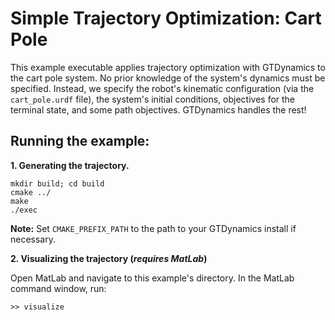 # Simple Trajectory Optimization: Cart Pole

This example executable applies trajectory optimization with GTDynamics to the cart pole system. No prior knowledge of the system's dynamics must be specified. Instead, we specify the robot's kinematic configuration (via the `cart_pole.urdf` file), the system's initial conditions, objectives for the terminal state, and some path objectives. GTDynamics handles the rest!

## Running the example:

**1. Generating the trajectory.**
```
mkdir build; cd build
cmake ../
make
./exec
```

**Note:** Set `CMAKE_PREFIX_PATH` to the path to your GTDynamics install if necessary.

**2. Visualizing the trajectory (_requires MatLab_)**

Open MatLab and navigate to this example's directory. In the MatLab command window, run:

```>> visualize```